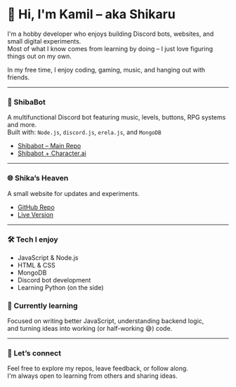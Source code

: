 <!DOCTYPE html>
<html lang="en">
<head>
  <meta charset="UTF-8">
  <title>Kamil Bura – GitHub Profile</title>
</head>
<body>

  <h1>👋 Hi, I'm Kamil – aka Shikaru</h1>
  <p>
    I'm a hobby developer who enjoys building Discord bots, websites, and small digital experiments.<br>
    Most of what I know comes from learning by doing – I just love figuring things out on my own.
  </p>
  <p>
    In my free time, I enjoy coding, gaming, music, and hanging out with friends.
  </p>

  <hr>

  <h3>🎵 ShibaBot</h3>
  <p>
    A multifunctional Discord bot featuring music, levels, buttons, RPG systems and more.<br>
    Built with: <code>Node.js</code>, <code>discord.js</code>, <code>erela.js</code>, and <code>MongoDB</code>
  </p>
  <ul>
    <li><a href="https://github.com/KamilBura/shibabot-shibusiek">Shibabot – Main Repo</a></li>
    <li><a href="https://github.com/KamilBura/shibabot-shiba.ai">Shibabot + Character.ai</a></li>
  </ul>

  <hr>

  <h3>🌐 Shika’s Heaven</h3>
  <p>
    A small website for updates and experiments.
  </p>
  <ul>
    <li><a href="https://github.com/KamilBura/shikas-heaven">GitHub Repo</a></li>
    <li><a href="https://kamilbura.github.io/shikas-heaven/">Live Version</a></li>
  </ul>

  <hr>

  <h3>🛠 Tech I enjoy</h3>
  <ul>
    <li>JavaScript & Node.js</li>
    <li>HTML & CSS</li>
    <li>MongoDB</li>
    <li>Discord bot development</li>
    <li>Learning Python (on the side)</li>
  </ul>

  <h3>🌱 Currently learning</h3>
  <p>
    Focused on writing better JavaScript, understanding backend logic,<br>
    and turning ideas into working (or half-working 😅) code.
  </p>

  <hr>

  <h3>🤝 Let’s connect</h3>
  <p>
    Feel free to explore my repos, leave feedback, or follow along.<br>
    I'm always open to learning from others and sharing ideas.
  </p>

</body>
</html>
